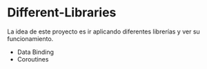 # Different-Libraries
La idea de este proyecto es ir aplicando diferentes librerías y ver su funcionamiento.

- Data Binding
- Coroutines
